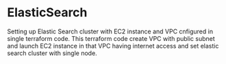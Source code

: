 # ElasticSearch
 Setting up Elastic Search cluster with EC2 instance and VPC cnfigured in single terraform code. This terraform code create VPC with public subnet and launch EC2 instance in that VPC having internet access and set elastic search cluster with single node.
